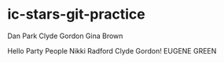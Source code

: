 # ic-stars-git-practice
Dan Park
Clyde Gordon
Gina Brown

Hello Party People
Nikki Radford
Clyde Gordon!
EUGENE GREEN

